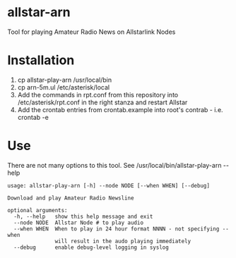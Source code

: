 # allstar-arn
Tool for playing Amateur Radio News on Allstarlink Nodes

# Installation

1. cp allstar-play-arn /usr/local/bin
2. cp arn-5m.ul /etc/asterisk/local
3. Add the commands in rpt.conf from this repository into
/etc/asterisk/rpt.conf in the right stanza and restart Allstar
4. Add the crontab entries from crontab.example into root's
contrab - i.e. crontab -e

# Use

There are not many options to this tool. See /usr/local/bin/allstar-play-arn --help

	usage: allstar-play-arn [-h] --node NODE [--when WHEN] [--debug]
	
	Download and play Amateur Radio Newsline
	
	optional arguments:
	  -h, --help   show this help message and exit
	  --node NODE  Allstar Node # to play audio
	  --when WHEN  When to play in 24 hour format NNNN - not specifying --when
	               will result in the audo playing immediately
	  --debug      enable debug-level logging in syslog

